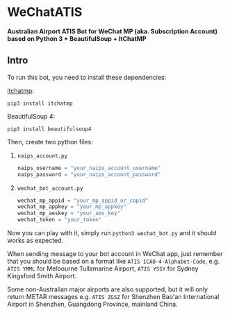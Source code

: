 # WeChatATIS
**Australian Airport ATIS Bot for WeChat MP (aka. Subscription Account) based on Python 3 + BeautifulSoup + ItChatMP**

## Intro
To run this bot, you need to install these dependencies:

[itchatmp](https://github.com/littlecodersh/itchatmp):
```
pip3 install itchatmp
```

BeautifulSoup 4:
```
pip3 install beautifulsoup4
```

Then, create two python files:

1. ```naips_account.py```

	```python
	naips_username = "your_naips_account_username"
	naips_password = "your_naips_account_password"
	```

2. ```wechat_bot_account.py```

	```python
	wechat_mp_appid = "your_mp_appid_or_copid"
	wechat_mp_appkey = "your_mp_appkey"
	wechat_mp_aeskey = "your_aes_key"
	wechat_token = "your_token"
	```
	
Now you can play with it, simply run ```python3 wechat_bot.py``` and it should works as expected. 

When sending message to your bot account in WeChat app, just remember that you should be based on a format like 	```ATIS ICAO-4-Alphabet-Code```, e.g. ```ATIS YMML``` for Melbourne Tullamarine Airport, ```ATIS YSSY``` for Sydney Kingsford Smith Airport. 

Some non-Australian major airports are also supported, but it will only return METAR messages e.g. ```ATIS ZGSZ``` for Shenzhen Bao'an International Airport in Shenzhen, Guangdong Province, mainland China.